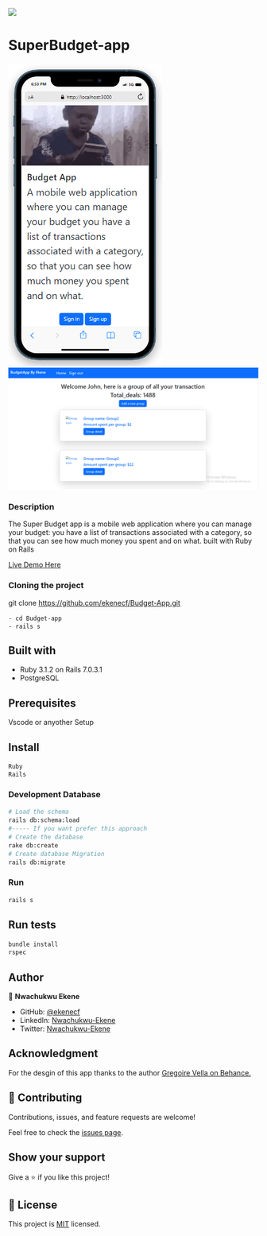 
![](https://img.shields.io/badge/Microverse-blueviolet)
# SuperBudget-app

![image](app/assets/images/budget_app.png)
![image](app/assets/images/budget_app_desktop.png)


### Description 
The Super Budget app is a mobile web application where you can manage your budget: you have a list of transactions associated with a category, so that you can see how much money you spent and on what. built with Ruby on Rails

[Live Demo Here](https://super-budget.herokuapp.com/) 


### Cloning the project

 git clone https://github.com/ekenecf/Budget-App.git <Your-Build-Directory>
``` 
- cd Budget-app
- rails s
```


## Built with
- Ruby 3.1.2 on Rails 7.0.3.1
- PostgreSQL

## Prerequisites

Vscode or anyother
Setup

## Install
    Ruby
    Rails

### Development Database

```sh
# Load the schema
rails db:schema:load
#----- If you want prefer this approach
# Create the database
rake db:create
# Create database Migration
rails db:migrate
```

### Run

```sh
rails s
```

## Run tests
```sh
bundle install
rspec
```

## Author

👤 **Nwachukwu Ekene**

- GitHub: [@ekenecf](https://github.com/ekenecf)
- LinkedIn: [Nwachukwu-Ekene](https://www.linkedin.com/in/nwachukwuekene/)
- Twitter: [Nwachukwu-Ekene](https://www.twitter.com/ekene070)

## Acknowledgment
For the desgin of this app thanks to the author [Gregoire Vella on Behance.](https://www.behance.net/gallery/31579789/Ballhead-App-(Free-PSDs))

## 🤝 Contributing

Contributions, issues, and feature requests are welcome!

Feel free to check the [issues page](https://github.com/ekenecf/Budget-App/issues).

## Show your support

Give a ⭐️ if you like this project!

## 📝 License

This project is [MIT](/LICENSE) licensed.